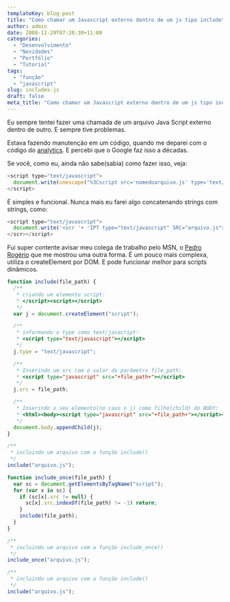 ```yaml
---
templateKey: blog-post
title: "Como chamar um Javascript externo dentro de um js tipo include"
author: admin
date: 2008-11-29T07:20:30+11:00
categories:
  - "Desenvolvimento"
  - "Novidades"
  - "Portfólio"
  - "Tutorial"
tags:
  - "função"
  - "javascript"
slug: includes-js
draft: false
meta_title: "Como chamar um Javascript externo dentro de um js tipo include"
---
```


Eu sempre tentei fazer uma chamada de um arquivo Java Script externo dentro de outro. E sempre tive problemas.

Estava fazendo manutenção em um código, quando me deparei com o código do [analytics](http://www.google.com/analytics/pt-BR/index.html "Google Analytics"). E percebi que o Google faz isso a décadas.

Se você, como eu, ainda não sabe(sabia) como fazer isso, veja:
```javascript
<script type="text/javascript">
  document.write(unescape("%3Cscript src='nomedoarquivo.js' type='text/javascript'%3E%3C/script%3E"));
</script>
```

É simples e funcional. Nunca mais eu farei algo concatenando strings com strings, como:
```javascript
<script type="text/javascript">
  document.write('<scr '+ 'IPT type="text/javascript" SRC="arquivo.js">< /SCRIPT>');
</scr></script>
```

Fui super contente avisar meu colega de trabalho pelo MSN, o [Pedro Rogério](http://www.pinceladasdaweb.com.br/blog/ "Pedro Rogerio do Pinceladas da Web") que me mostrou uma outra forma. É um pouco mais complexa, utiliza o createElement por DOM. E pode funcionar melhor para scripts dinâmicos.
```javascript
function include(file_path) {
  /**
   * criando um elemento script:
   * </script><script></script>
   */
  var j = document.createElement("script");

  /**
   * informando o type como text/javacript:
   * <script type="text/javascript"></script>
   */
  j.type = "text/javascript";

  /**
   * Inserindo um src com o valor do parâmetro file_path:
   * <script type="javascript" src="+file_path+"></script>
   */
  j.src = file_path;

  /**
   * Inserindo o seu elemento(no caso o j) como filho(child) do BODY:
   * <html><body><script type="javascript" src="+file_path+"></script></body></html>
   */
  document.body.appendChild(j);
}

/**
 * incluindo um arquivo com a função include()
 */
include("arquivo.js");

function include_once(file_path) {
  var sc = document.getElementsByTagName("script");
  for (var x in sc) {
    if (sc[x].src != null) {
      sc[x].src.indexOf(file_path) != -1) return;
    }
    include(file_path);
  }
}

/**
 * incluindo um arquivo com a função include_once()
 */
include_once("arquivo.js");

/**
 * incluindo um arquivo com a função include()
 */
include("arquivo.js");
```
